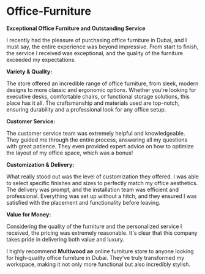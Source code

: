 # Office-Furniture


**Exceptional Office Furniture and Outstanding Service**


I recently had the pleasure of purchasing office furniture in Dubai, and I must say, the entire experience was beyond impressive. From start to finish, the service I received was exceptional, and the quality of the furniture exceeded my expectations.

**Variety & Quality:**

The store offered an incredible range of office furniture, from sleek, modern designs to more classic and ergonomic options. Whether you're looking for executive desks, comfortable chairs, or functional storage solutions, this place has it all. The craftsmanship and materials used are top-notch, ensuring durability and a professional look for any office setup.

**Customer Service:**

The customer service team was extremely helpful and knowledgeable. They guided me through the entire process, answering all my questions with great patience. They even provided expert advice on how to optimize the layout of my office space, which was a bonus!

**Customization & Delivery:**

What really stood out was the level of customization they offered. I was able to select specific finishes and sizes to perfectly match my office aesthetics. The delivery was prompt, and the installation team was efficient and professional. Everything was set up without a hitch, and they ensured I was satisfied with the placement and functionality before leaving.

**Value for Money:**

Considering the quality of the furniture and the personalized service I received, the pricing was extremely reasonable. It's clear that this company takes pride in delivering both value and luxury.

I highly recommend **Multiwood ae** online furniture store to anyone looking for high-quality office furniture in Dubai. They've truly transformed my workspace, making it not only more functional but also incredibly stylish.

